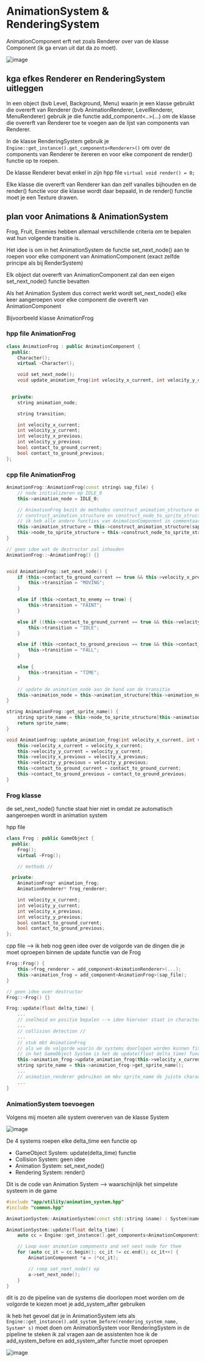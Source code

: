 # AnimationSystem & RenderingSystem

AnimationComponent erft net zoals Renderer over van de klasse Component (ik ga ervan uit dat da zo moet).

![image](https://github.com/WillemStev/AnimationSystem-RenderingSystem/assets/153719651/61e40b62-8fe5-4da9-9cab-6c66400b1b4b)

## kga efkes Renderer en RenderingSystem uitleggen

In een object (bvb Level, Background, Menu) waarin je een klasse gebruikt die overerft van Renderer (bvb AnimationRenderer, LevelRenderer, MenuRenderer) gebruik je die functie add_component<..>(...) om de klasse die overerft van Renderer toe te voegen aan de lijst van components van Renderer.

In de klasse RenderingSystem gebruik je ```Engine::get_instance().get_components<Renderer>()``` om over de components van Renderer te itereren en voor elke component de render() functie op te roepen.

De klasse Renderer bevat enkel in zijn hpp file ```virtual void render() = 0;```

Elke klasse die overerft van Renderer kan dan zelf vanalles bijhouden en de render() functie voor die klasse wordt daar bepaald, in de render() functie moet je een Texture drawen.


## plan voor Animations & AnimationSystem

Frog, Fruit, Enemies hebben allemaal verschillende criteria om te bepalen wat hun volgende transitie is.

Het idee is om in het AnimationSystem de functie set_next_node() aan te roepen voor elke component van AnimationComponent (exact zelfde principe als bij RenderSystem)

Elk object dat overerft van AnimationComponent zal dan een eigen set_next_node() functie bevatten

Als het Animation System dus correct werkt wordt set_next_node() elke keer aangeroepen voor elke component die overerft van AnimationComponent

Bijvoorbeeld klasse AnimationFrog

### hpp file AnimationFrog

``` Cpp
class AnimationFrog : public AnimationComponent {
  public:
    Character();
    virtual ~Character();

    void set_next_node();
    void update_animation_frog(int velocity_x_current, int velocity_y_current, int velocity_x_previous, int velocity_y_previous, bool contact_to_ground_current, bool contact_to_ground_previous);
    

  private:
    string animation_node;

    string transition;

    int velocity_x_current;
    int velocity_y_current;
    int velocity_x_previous;
    int velocity_y_previous;
    bool contact_to_ground_current;
    bool contact_to_ground_previous;
};
```

### cpp file AnimationFrog
``` Cpp
AnimationFrog::AnimationFrog(const string& sap_file) {
    // node initializeren op IDLE_0
    this->animation_node = IDLE_0;

    // AnimationFrog bezit de methodes construct_animation_structure en construct_node_to_sprite_structure omdat AnimationFrog overerft van AnimationComponent
    // construct_animation_structure en construct_node_to_sprite_structure geven de woordenboeken terug
    // ik heb alle andere functies van AnimationComponent in commentaar gezet
    this->animation_structure = this->construct_animation_structure(sap_file);
    this->node_to_sprite_structure = this->construct_node_to_sprite_structure(sap_file);
}

// geen idee wat de destructor zal inhouden
AnimationFrog::~AnimationFrog() {}


void AnimationFrog::set_next_node() {
    if (this->contact_to_ground_current == true && this->velocity_x_previous == 0 && this->velocity_x_current != 0) {
        this->transition = "MOVING";
    }

    else if (this->contact_to_enemy == true) {
        this->transition = "FAINT";
    }

    else if ((this->contact_to_ground_current == true && this->velocity_x_previous != 0 && this->velocity_x_current == 0) || (this->contact_to_ground_previous == false && this->contact_to_ground_current == true)) {
        this->transition = "IDLE";
    }

    else if (this->contact_to_ground_previous == true && this->contact_to_ground_current == false) {
        this->transition = "FALL";
    }

    else {
        this->transition = "TIME";
    }

    // update de animation_node aan de hand van de transitie
    this->animation_node = this->animation_structure[this->animation_node][this->transition];
}

string AnimationFrog::get_sprite_name() {
    string sprite_name = this->node_to_sprite_structure[this->animation_node];
    return sprite_name;
}

void AnimationFrog::update_animation_frog(int velocity_x_current, int velocity_y_current, int velocity_x_previous, int velocity_y_previous, bool contact_to_ground_current, bool contact_to_ground_previous) {
    this->velocity_x_current = velocity_x_current;
    this->velocity_y_current = velocity_y_current;
    this->velocity_x_previous = velocity_x_previous;
    this->velocity_y_previous = velocity_y_previous;
    this->contact_to_ground_current = contact_to_ground_current;
    this->contact_to_ground_previous = contact_to_ground_previous;
}
```

### Frog klasse

de set_next_node() functie staat hier niet in omdat ze automatisch aangeroepen wordt in animation system

hpp file
``` Cpp
class Frog : public GameObject {
  public:
    Frog();
    virtual ~Frog();

    // methods //

  private:
    AnimationFrog* animation_frog;
    AnimationRenderer* frog_renderer;

    int velocity_x_current;
    int velocity_y_current;
    int velocity_x_previous;
    int velocity_y_previous;
    bool contact_to_ground_current;
    bool contact_to_ground_previous;
};
```

cpp file --> ik heb nog geen idee over de volgorde van de dingen die je moet oproepen binnen de update functie van de Frog
``` Cpp
Frog::Frog() {
    this->frog_renderer = add_component<AnimationRenderer>(...);
    this->animation_frog = add_component<AnimationFrog>(sap_file);
}

// geen idee over destructor
Frog::~Frog() {}

Frog::update(float delta_time) {
    ...
    // snelheid en positie bepalen --> idee hiervoor staat in character.cpp
    ...
    // collision detection //
    ...
    // stuk mbt AnimationFrog
    // als we de volgorde waarin de systems doorlopen worden kunnen fixen zal deze update functie (behorend tot GameObject System) eerder uitgevoerd worden dan die van AnimationSystem ==> animation_frog zal geupdate zijn voor set_next_node() opgeroepen wordt in het AnimationSystem
    // in het GameObject System is het de update(float delta_time) functie die automatisch opgeroepen wordt
    this->animation_frog->update_animation_frog(this->velocity_x_current, this->velocity_y_current, this->velocity_x_previous, this->velocity_y_previous, this->contact_to_ground_current, this->contact_to_ground_previous);
    string sprite_name = this->animation_frog->get_sprite_name();
    ...
    // animation_renderer gebruiken om mbv sprite_name de juiste character te tekenen
    ...
}
```

### AnimationSystem toevoegen
Volgens mij moeten alle system overerven van de klasse System

![image](https://github.com/WillemStev/AnimationSystem-RenderingSystem/assets/153719651/a717a7a8-ac47-4f36-946e-2afd2d07b836)

De 4 systems roepen elke delta_time een functie op

* GameObject System: update(delta_time) functie
* Collision System: geen idee
* Animation System: set_next_node()
* Rendering System: render()
  
Dit is de code van Animation System --> waarschijnlijk het simpelste systeem in de game

``` Cpp
#include "app/utility/animation_system.hpp"
#include "common.hpp"

AnimationSystem::AnimationSystem(const std::string &name) : System(name) {}

AnimationSystem::update(float delta_time) {
    auto cc = Engine::get_instance().get_components<AnimationComponent>();

    // Loop over animation components and set next node for them
    for (auto cc_it = cc.begin(); cc_it != cc.end(); cc_it++) {
        AnimationComponent *a = (*cc_it);

        // roep set_next_node() op
        a->set_next_node();
    }
}
```

dit is zo de pipeline van de systems die doorlopen moet worden
om de volgorde te kiezen moet je add_system_after gebruiken

ik heb het gevoel dat je in AnimationSystem iets als ```Engine::get_instance().add_system_before(rendering_system_name, System* s)``` moet doen om AnimationSystem voor RenderingSystem in de pipeline te steken
ik zal vragen aan de assistenten hoe ik de add_system_before en add_system_after functie moet oproepen

![image](https://github.com/WillemStev/AnimationSystem-RenderingSystem/assets/153719651/f5ac64af-6e3f-4868-9e8d-4daec920d177)
